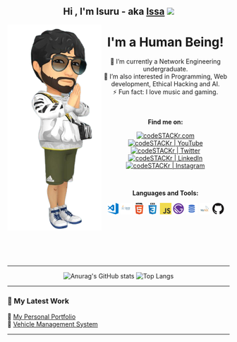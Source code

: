 <div align="center">
  
## Hi , I'm Isuru - aka [Issa][website] <img src="https://raw.githubusercontent.com/MartinHeinz/MartinHeinz/master/wave.gif" width="30px">

  <p >   
    
<img align = "left" src="https://raw.githubusercontent.com/issaadhi/issaadhi/main/image/bit3.png" />  
  </p>
  
  
# I'm a Human Being!

 🌱 I’m currently a Network Engineering undergraduate. <br>
 👀 I’m also interested in Programming, Web development, Ethical Hacking and AI. <br>
 ⚡ Fun fact: I love  music and gaming. <br>
  
<br>

  <b>Find me on:</b>

[<img alt="codeSTACKr.com" width="22px" src="https://image.pngaaa.com/729/1023729-middle.png" />][website] 
[<img alt="codeSTACKr | YouTube" width="22px" src="https://cdn.usbrandcolors.com/images/logos/facebook-logo.svg" />][facebook]
[<img alt="codeSTACKr | Twitter" width="22px" src="https://cdn.usbrandcolors.com/images/logos/twitter-logo.svg" />][twitter]
[<img alt="codeSTACKr | LinkedIn" width="22px" src="https://image.flaticon.com/icons/png/512/174/174857.png" />][linkedin]
[<img alt="codeSTACKr | Instagram" width="22px" src="https://cdn.usbrandcolors.com/images/logos/instagram-logo.png" />][instagram]

  <br>

<b>Languages and Tools:</b>

<img  alt="Visual Studio Code" width="26px" src="https://raw.githubusercontent.com/github/explore/80688e429a7d4ef2fca1e82350fe8e3517d3494d/topics/visual-studio-code/visual-studio-code.png" />
<img  alt="CSS3" width="26px" src="https://raw.githubusercontent.com/github/explore/80688e429a7d4ef2fca1e82350fe8e3517d3494d/topics/java/java.png" />
<img  alt="HTML5" width="26px" src="https://raw.githubusercontent.com/github/explore/80688e429a7d4ef2fca1e82350fe8e3517d3494d/topics/html/html.png" />
<img  alt="CSS3" width="26px" src="https://raw.githubusercontent.com/github/explore/80688e429a7d4ef2fca1e82350fe8e3517d3494d/topics/css/css.png" />
<img  alt="JavaScript" width="26px" src="https://raw.githubusercontent.com/github/explore/80688e429a7d4ef2fca1e82350fe8e3517d3494d/topics/javascript/javascript.png" />
<img  alt="Gatsby" width="26px" src="https://raw.githubusercontent.com/github/explore/e94815998e4e0713912fed477a1f346ec04c3da2/topics/gatsby/gatsby.png" />
<img  alt="SQL" width="26px" src="https://raw.githubusercontent.com/github/explore/80688e429a7d4ef2fca1e82350fe8e3517d3494d/topics/sql/sql.png" />
<img  alt="MySQL" width="26px" src="https://raw.githubusercontent.com/github/explore/80688e429a7d4ef2fca1e82350fe8e3517d3494d/topics/mysql/mysql.png" />
<img  alt="GitHub" width="26px" src="https://raw.githubusercontent.com/github/explore/78df643247d429f6cc873026c0622819ad797942/topics/github/github.png" />

<br><br><br><br><br>
</div>

---

<div align = "center">
            
![Anurag's GitHub stats](https://github-readme-stats.vercel.app/api?username=issaadhi&show_icons=true) 
![Top Langs](https://github-readme-stats.vercel.app/api/top-langs/?username=issaadhi&layout=compact&langs_count=10)
</div>



--- 


### 📕 My Latest Work

<!-- BLOG-POST-LIST:START -->
 📄 [My Personal Portfolio](https://portfolio.isuru.xyz/)
<br>
 🚗 [Vehicle Management System](https://github.com/issaadhi/JavaFX_Vehicle_Managment_System)
 <br>
<!-- BLOG-POST-LIST:END -->

---


[website]: https://portfolio.isuru.xyz/
[twitter]: https://twitter.com/issa0020
[facebook]: https://www.facebook.com/isuru.y.adhikari/
[instagram]: https://www.instagram.com/is_sa_00/
[linkedin]: https://www.linkedin.com/in/isuru-adhikari-72719a175/
